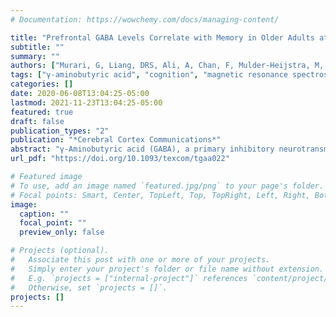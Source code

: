 ```yaml
---
# Documentation: https://wowchemy.com/docs/managing-content/

title: "Prefrontal GABA Levels Correlate with Memory in Older Adults at High Risk for Alzheimer’s Disease"
subtitle: ""
summary: ""
authors: ["Murari, G, Liang, DRS, Ali, A, Chan, F, Mulder-Heijstra, M, Verhoeff, NPLG, Herrmann, N, Chen, JJ, & Mah, L"]
tags: ["γ-aminobutyric acid", "cognition", "magnetic resonance spectroscopy", "nonverbal memory", "verbal memory"]
categories: []
date: 2020-06-08T13:04:25-05:00
lastmod: 2021-11-23T13:04:25-05:00
featured: true
draft: false
publication_types: "2"
publication: "*Cerebral Cortex Communications*"
abstract: "γ-Aminobutyric acid (GABA), a primary inhibitory neurotransmitter in the brain, plays a significant role in aging and in neurodegenerative disorders, including Alzheimer’s disease (AD). We investigated the relationship between GABA levels in the dorsomedial/dorsoanterolateral prefrontal cortex (DM/DA-PFC) and memory in high-AD risk participants. Thirty-eight participants (14 Cognitively Normal [CN], 11 with Subjective Cognitive Decline (SCD), and 13 Mild Cognitive Impairment [MCI]) underwent magnetic resonance spectroscopy at 3 Tesla. SCD and MCI participants were grouped together to form a single high-AD risk group (N = 24) for the purposes of statistical analyses. Partial correlations of GABA+/Cr level with verbal memory, assessed on California Verbal Learning Test-II, and nonverbal memory, assessed on Brief Visuospatial Memory Test and Rey-Osterrieth test, were examined separately within the high-AD risk and CN groups. GABA+/Cr levels were positively correlated with long-delayed verbal memory (r = 0.69, P = 0.009) and immediate nonverbal memory (r = 0.97, P = 0.03) in high-AD risk, but not in CN participants. These results remained significant after controlling for depression. These preliminary findings, which require replication due to the limited sample sizes, are the first report of an association between GABA+/Cr levels within the DM/DA-PFC and memory performance in high-AD risk individuals."
url_pdf: "https://doi.org/10.1093/texcom/tgaa022"

# Featured image
# To use, add an image named `featured.jpg/png` to your page's folder.
# Focal points: Smart, Center, TopLeft, Top, TopRight, Left, Right, BottomLeft, Bottom, BottomRight.
image:
  caption: ""
  focal_point: ""
  preview_only: false

# Projects (optional).
#   Associate this post with one or more of your projects.
#   Simply enter your project's folder or file name without extension.
#   E.g. `projects = ["internal-project"]` references `content/project/deep-learning/index.md`.
#   Otherwise, set `projects = []`.
projects: []
---
```

